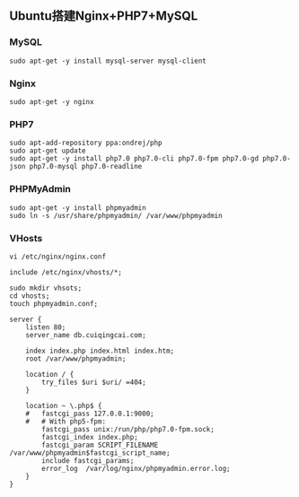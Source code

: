 ## Ubuntu搭建Nginx+PHP7+MySQL

### MySQL

```
sudo apt-get -y install mysql-server mysql-client
```

### Nginx

```
sudo apt-get -y nginx
```

### PHP7

```
sudo apt-add-repository ppa:ondrej/php
sudo apt-get update
sudo apt-get -y install php7.0 php7.0-cli php7.0-fpm php7.0-gd php7.0-json php7.0-mysql php7.0-readline
```

### PHPMyAdmin

```
sudo apt-get -y install phpmyadmin
sudo ln -s /usr/share/phpmyadmin/ /var/www/phpmyadmin
```

### VHosts

```
vi /etc/nginx/nginx.conf
```

```
include /etc/nginx/vhosts/*;
```

```
sudo mkdir vhsots;
cd vhosts;
touch phpmyadmin.conf;
```

```
server {
	listen 80;
	server_name db.cuiqingcai.com;
	
	index index.php index.html index.htm;
	root /var/www/phpmyadmin;
	
	location / {
		try_files $uri $uri/ =404;
	}
	
	location ~ \.php$ {
	#	fastcgi_pass 127.0.0.1:9000;
	#	# With php5-fpm:
		fastcgi_pass unix:/run/php/php7.0-fpm.sock;
		fastcgi_index index.php;
		fastcgi_param SCRIPT_FILENAME /var/www/phpmyadmin$fastcgi_script_name;
		include fastcgi_params;
		error_log  /var/log/nginx/phpmyadmin.error.log;
	}
}
```

